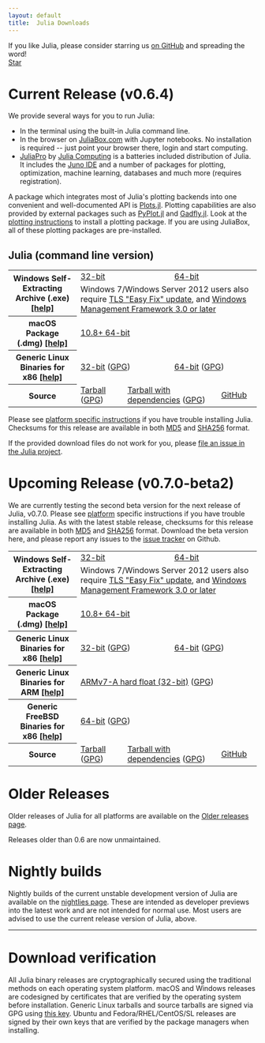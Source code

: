 ```yaml
---
layout: default
title:  Julia Downloads
---
```


If you like Julia, please consider starring us [on GitHub](https://github.com/JuliaLang/julia) and spreading the word!
<br>
<a class="github-button" href="https://github.com/JuliaLang/julia" data-size="large" data-show-count="true" aria-label="Star JuliaLang/julia on GitHub">Star</a>

# Current Release (v0.6.4)

We provide several ways for you to run Julia:

* In the terminal using the built-in Julia command line.
* In the browser on [JuliaBox.com](https://www.juliabox.com) with Jupyter notebooks. No installation is required -- just point your browser there, login and start computing.
* [JuliaPro](http://juliacomputing.com/products/juliapro.html) by [Julia Computing](http://juliacomputing.com) is a batteries included distribution of Julia. It includes the [Juno IDE](http://junolab.org) and a number of packages for plotting, optimization, machine learning, databases and much more (requires registration).

A package which integrates most of Julia's plotting backends into one convenient and
well-documented API is [Plots.jl](https://github.com/JuliaPlots/Plots.jl).
Plotting capabilities are also provided by external packages such as
[PyPlot.jl](https://github.com/JuliaPy/PyPlot.jl) and [Gadfly.jl](http://gadflyjl.org).
Look at the [plotting instructions](plotting.html) to install a plotting package. If you are using
JuliaBox, all of these plotting packages are pre-installed.

## Julia (command line version)
<table class="downloads"><tbody>
<tr>
    <th rowspan="2"> Windows Self-Extracting Archive (.exe) <a href="platform.html#windows">[help]</a></th>
    <td colspan="3"> <a href="https://julialang-s3.julialang.org/bin/winnt/x86/0.6/julia-0.6.4-win32.exe">32-bit</a> </td>
    <td colspan="3"> <a href="https://julialang-s3.julialang.org/bin/winnt/x64/0.6/julia-0.6.4-win64.exe">64-bit</a> </td>
</tr>
<tr>
    <td colspan="6">Windows 7/Windows Server 2012 users also require <a href="https://support.microsoft.com/en-us/help/3140245/update-to-enable-tls-1-1-and-tls-1-2-as-a-default-secure-protocols-in">TLS "Easy Fix" update</a>, and <a href="https://docs.microsoft.com/en-us/powershell/wmf/readme">Windows Management Framework 3.0 or later</a></td>
</tr>
<tr>
    <th> macOS Package (.dmg) <a href="platform.html#macos">[help]</a></th>
    <td colspan="6"> <a href="https://julialang-s3.julialang.org/bin/mac/x64/0.6/julia-0.6.4-mac64.dmg">10.8+ 64-bit</a> </td>
</tr>
<tr>
    <th> Generic Linux Binaries for x86 <a href="platform.html#generic-binaries">[help]</a></th>
    <td colspan="3"> <a href="https://julialang-s3.julialang.org/bin/linux/x86/0.6/julia-0.6.4-linux-i686.tar.gz">32-bit</a>
        (<a href="https://julialang-s3.julialang.org/bin/linux/x86/0.6/julia-0.6.4-linux-i686.tar.gz.asc">GPG</a>)</td>
    <td colspan="3"> <a href="https://julialang-s3.julialang.org/bin/linux/x64/0.6/julia-0.6.4-linux-x86_64.tar.gz">64-bit</a>
        (<a href="https://julialang-s3.julialang.org/bin/linux/x64/0.6/julia-0.6.4-linux-x86_64.tar.gz.asc">GPG</a>)</td>
</tr>
<tr>
    <th> Source </th>
    <td colspan="2"> <a href="https://github.com/JuliaLang/julia/releases/download/v0.6.4/julia-0.6.4.tar.gz">Tarball</a>
        (<a href="https://github.com/JuliaLang/julia/releases/download/v0.6.4/julia-0.6.4.tar.gz.asc">GPG</a>) </td>
    <td colspan="2"> <a href="https://github.com/JuliaLang/julia/releases/download/v0.6.4/julia-0.6.4-full.tar.gz">Tarball with dependencies</a>
        (<a href="https://github.com/JuliaLang/julia/releases/download/v0.6.4/julia-0.6.4-full.tar.gz.asc">GPG</a>) </td>
    <td colspan="2"> <a href="https://github.com/JuliaLang/julia/tree/v0.6.4">GitHub</a> </td>
</tr>
</tbody></table>

Please see [platform specific instructions](platform.html) if you have
trouble installing Julia.  Checksums for this release are available in both [MD5](https://julialang-s3.julialang.org/bin/checksums/julia-0.6.4.md5) and [SHA256](https://julialang-s3.julialang.org/bin/checksums/julia-0.6.4.sha256) format.

If the provided download files do not work for you, please [file an
issue in the Julia project](https://github.com/JuliaLang/julia/issues).

# Upcoming Release (v0.7.0-beta2)

We are currently testing the second beta version for the next release of Julia, v0.7.0.
Please see [platform](platform.html) specific instructions if you have trouble installing Julia.
As with the latest stable release, checksums for this release are available in both
[MD5](https://julialang-s3.julialang.org/bin/checksums/julia-0.7.0-beta2.md5)
and [SHA256](https://julialang-s3.julialang.org/bin/checksums/julia-0.7.0-beta2.sha256) format.
Download the beta version here, and please report any issues to the
[issue tracker](https://github.com/JuliaLang/julia/issues) on Github.

<table class="downloads">
<tbody>
<tr>
    <th rowspan="2"> Windows Self-Extracting Archive (.exe) <a href="platform.html#windows">[help]</a></th>
    <td colspan="3"> <a href="https://julialang-s3.julialang.org/bin/winnt/x86/0.7/julia-0.7.0-beta2-win32.exe">32-bit</a> </td>
    <td colspan="3"> <a href="https://julialang-s3.julialang.org/bin/winnt/x64/0.7/julia-0.7.0-beta2-win64.exe">64-bit</a> </td>
</tr>
<tr>
    <td colspan="6">Windows 7/Windows Server 2012 users also require <a href="https://support.microsoft.com/en-us/help/3140245/update-to-enable-tls-1-1-and-tls-1-2-as-a-default-secure-protocols-in">TLS "Easy Fix" update</a>, and <a href="https://docs.microsoft.com/en-us/powershell/wmf/readme">Windows Management Framework 3.0 or later</a></td>
</tr>
<tr>
    <th> macOS Package (.dmg) <a href="platform.html#macos">[help]</a></th>
    <td colspan="6"> <a href="https://julialang-s3.julialang.org/bin/mac/x64/0.7/julia-0.7.0-beta2-mac64.dmg">10.8+ 64-bit</a> </td>
</tr>
<tr>
    <th> Generic Linux Binaries for x86 <a href="platform.html#generic-binaries">[help]</a></th>
    <td colspan="3"> <a href="https://julialang-s3.julialang.org/bin/linux/x86/0.7/julia-0.7.0-beta2-linux-i686.tar.gz">32-bit</a>
        (<a href="https://julialang-s3.julialang.org/bin/linux/x86/0.7/julia-0.7.0-beta2-linux-i686.tar.gz.asc">GPG</a>)</td>
    <td colspan="3"> <a href="https://julialang-s3.julialang.org/bin/linux/x64/0.7/julia-0.7.0-beta2-linux-x86_64.tar.gz">64-bit</a>
        (<a href="https://julialang-s3.julialang.org/bin/linux/x64/0.7/julia-0.7.0-beta2-linux-x86_64.tar.gz.asc">GPG</a>)</td>
</tr>
<tr>
    <th> Generic Linux Binaries for ARM <a href="platform.html#generic-binaries">[help]</a></th>
    <td colspan="6"> <a href="https://julialang-s3.julialang.org/bin/linux/armv7l/0.7/julia-0.7.0-beta2-linux-armv7l.tar.gz">ARMv7-A hard float (32-bit)</a>
        (<a href="https://julialang-s3.julialang.org/bin/linux/armv7l/0.7/julia-0.7.0-beta2-linux-armv7l.tar.gz.asc">GPG</a>)</td>
</tr>
<tr>
    <th> Generic FreeBSD Binaries for x86 <a href="platform.html#generic-binaries">[help]</a></th>
    <td colspan="6"> <a href="https://julialang-s3.julialang.org/bin/freebsd/x64/0.7/julia-0.7.0-beta2-freebsd-x86_64.tar.gz">64-bit</a>
        (<a href="https://julialang-s3.julialang.org/bin/freebsd/x64/0.7/julia-0.7.0-beta2-freebsd-x86_64.tar.gz.asc">GPG</a>)</td>
</tr>
<tr>
    <th> Source </th>
    <td colspan="2"> <a href="https://github.com/JuliaLang/julia/releases/download/v0.7.0-beta2/julia-0.7.0-beta2.tar.gz">Tarball</a>
        (<a href="https://github.com/JuliaLang/julia/releases/download/v0.7.0-beta2/julia-0.7.0-beta2.tar.gz.asc">GPG</a>) </td>
    <td colspan="2"> <a href="https://github.com/JuliaLang/julia/releases/download/v0.7.0-beta2/julia-0.7.0-beta2-full.tar.gz">Tarball with dependencies</a>
        (<a href="https://github.com/JuliaLang/julia/releases/download/v0.7.0-beta2/julia-0.7.0-beta2-full.tar.gz.asc">GPG</a>) </td>
    <td colspan="2"> <a href="https://github.com/JuliaLang/julia/tree/v0.7.0-beta2">GitHub</a> </td>
</tr>
</tbody>
</table>

# Older Releases

Older releases of Julia for all platforms are available on the [Older releases page](http://julialang.org/downloads/oldreleases.html).

Releases older than 0.6 are now unmaintained.

# Nightly builds

Nightly builds of the current unstable development version of Julia are available on the
[nightlies page](https://julialang.org/downloads/nightlies.html).
These are intended as developer previews into the latest work and are not intended for
normal use.
Most users are advised to use the current release version of Julia, above.

---

# Download verification
All Julia binary releases are cryptographically secured using the traditional methods on each
operating system platform.  macOS and Windows releases are codesigned by certificates that are
verified by the operating system before installation.  Generic Linux tarballs and source tarballs
are signed via GPG using [this key](../juliareleases.asc).  Ubuntu and Fedora/RHEL/CentOS/SL
releases are signed by their own keys that are verified by the package managers when installing.

<script async defer src="https://buttons.github.io/buttons.js"></script>
